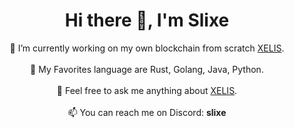 <h1 align="center">Hi there 👋, I'm Slixe</h1>
<p align="center">
  🔭 I’m currently working on my own blockchain from scratch <a href="https://github.com/xelis-project">XELIS</a>.<br/>
  <br/>
  🌱 My Favorites language are Rust, Golang, Java, Python.<br/>
  <br/>
  💬 Feel free to ask me anything about <a href="https://xelis.io">XELIS</a>.<br/>
  <br/>
  📫 You can reach me on Discord: <strong>slixe</strong>
</p>
